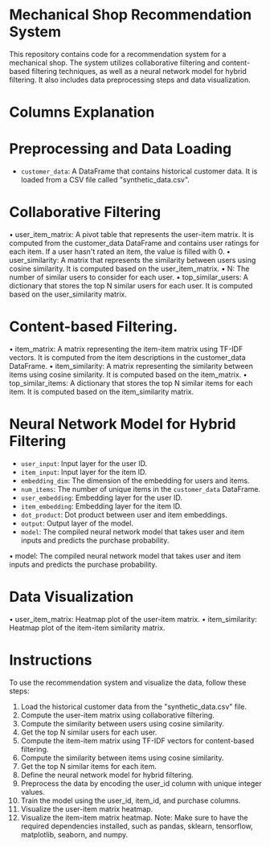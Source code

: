 # Mechanical Shop Recommendation System

This repository contains code for a recommendation system for a mechanical shop. The system utilizes collaborative filtering and content-based filtering techniques, as well as a neural network model for hybrid filtering. It also includes data preprocessing steps and data visualization.
# Columns Explanation
# Preprocessing and Data Loading
- `customer_data`: A DataFrame that contains historical customer data. It is loaded from a CSV file called "synthetic_data.csv".
# Collaborative Filtering
•	user_item_matrix: A pivot table that represents the user-item matrix. It is computed from the customer_data DataFrame and contains user ratings for each item. If a user hasn't rated an item, the value is filled with 0.
•	user_similarity: A matrix that represents the similarity between users using cosine similarity. It is computed based on the user_item_matrix.
•	N: The number of similar users to consider for each user.
•	top_similar_users: A dictionary that stores the top N similar users for each user. It is computed based on the user_similarity matrix.
# Content-based Filtering.
•	item_matrix: A matrix representing the item-item matrix using TF-IDF vectors. It is computed from the item descriptions in the customer_data DataFrame.
•	item_similarity: A matrix representing the similarity between items using cosine similarity. It is computed based on the item_matrix.
•	top_similar_items: A dictionary that stores the top N similar items for each item. It is computed based on the item_similarity matrix.
# Neural Network Model for Hybrid Filtering
- `user_input`: Input layer for the user ID.
- `item_input`: Input layer for the item ID.
- `embedding_dim`: The dimension of the embedding for users and items.
- `num_items`: The number of unique items in the `customer_data` DataFrame.
- `user_embedding`: Embedding layer for the user ID.
- `item_embedding`: Embedding layer for the item ID.
- `dot_product`: Dot product between user and item embeddings.
- `output`: Output layer of the model.
- `model`: The compiled neural network model that takes user and item inputs and predicts the purchase probability.

•	model: The compiled neural network model that takes user and item inputs and predicts the purchase probability.
# Data Visualization
•	user_item_matrix: Heatmap plot of the user-item matrix.
•	item_similarity: Heatmap plot of the item-item similarity matrix.
# Instructions
To use the recommendation system and visualize the data, follow these steps:
1.	Load the historical customer data from the "synthetic_data.csv" file.
2.	Compute the user-item matrix using collaborative filtering.
3.	Compute the similarity between users using cosine similarity.
4.	Get the top N similar users for each user.
5.	Compute the item-item matrix using TF-IDF vectors for content-based filtering.
6.	Compute the similarity between items using cosine similarity.
7.	Get the top N similar items for each item.
8.	Define the neural network model for hybrid filtering.
9.	Preprocess the data by encoding the user_id column with unique integer values.
10.	Train the model using the user_id, item_id, and purchase columns.
11.	Visualize the user-item matrix heatmap.
12.	Visualize the item-item matrix heatmap.
Note: Make sure to have the required dependencies installed, such as pandas, sklearn, tensorflow, matplotlib, seaborn, and numpy.
